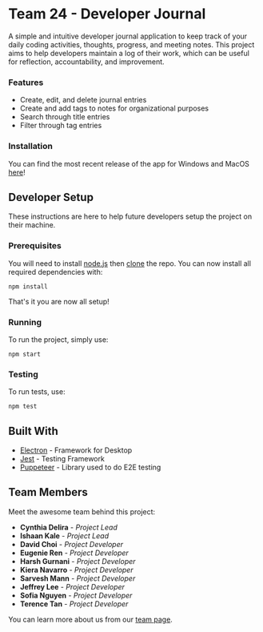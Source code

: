 # Team 24 - Developer Journal

A simple and intuitive developer journal application to keep track of your daily coding activities, thoughts, progress, and meeting notes. This project aims to help developers maintain a log of their work, which can be useful for reflection, accountability, and improvement.

### Features

- Create, edit, and delete journal entries
- Create and add tags to notes for organizational purposes
- Search through title entries
- Filter through tag entries

### Installation

You can find the most recent release of the app for Windows and MacOS [here](https://github.com/cse110-sp24-team24/cse110-sp24-team24/releases)!

## Developer Setup

These instructions are here to help future developers setup the project on their machine.

### Prerequisites

You will need to install [node.js](https://nodejs.org/en) then [clone](https://www.atlassian.com/git/tutorials/setting-up-a-repository/git-clone) the repo. You can now install all required dependencies with:

```
npm install
```

That's it you are now all setup!

### Running

To run the project, simply use:

```
npm start
```

### Testing

To run tests, use:

```
npm test
```

## Built With

- [Electron](https://www.electronjs.org/) - Framework for Desktop
- [Jest](https://jestjs.io/) - Testing Framework
- [Puppeteer](https://pptr.dev/) - Library used to do E2E testing

## Team Members

Meet the awesome team behind this project:

- **Cynthia Delira** - _Project Lead_
- **Ishaan Kale** - _Project Lead_
- **David Choi** - _Project Developer_
- **Eugenie Ren** - _Project Developer_
- **Harsh Gurnani** - _Project Developer_
- **Kiera Navarro** - _Project Developer_
- **Sarvesh Mann** - _Project Developer_
- **Jeffrey Lee** - _Project Developer_
- **Sofia Nguyen** - _Project Developer_
- **Terence Tan** - _Project Developer_

You can learn more about us from our [team page](https://github.com/cse110-sp24-team24/cse110-sp24-team24/blob/main/admin/team.md).
